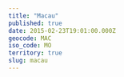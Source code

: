 ```yaml
---
title: "Macau"
published: true
date: 2015-02-23T19:01:00.000Z
geocode: MAC
iso_code: MO
territory: true
slug: macau
---
```

